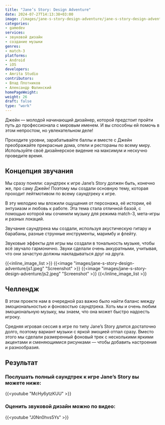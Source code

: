 ```yaml
---
title: "Jane’s Story: Design Adventure"
date: 2024-07-27T14:13:38+03:00
image: /images/jane-s-story-design-adventure/jane-s-story-design-adventure-thumb.webp
categories:
- gamedev
services:
- звуковой дизайн
- создание музыки
genres:
- match-3
platforms:
- Android
- iOS
developers:
- Amrita Studio
contributors:
- Влад Плотников
- Александр Фалинский
homePageWeight:
weight: 26
draft: false
type: "work"
---
```


Джейн — молодой начинающий дизайнер, которой предстоит пройти путь до профессионала с мировым именем. И вы способны ей помочь в этом непростом, но увлекательном деле!

Проходите уровни, зарабатывайте баллы и вместе с Джейн преображайте прекрасные дома, отели и рестораны по всему миру. Используйте своё дизайнерское видение на максимум и нескучно проведите время.

## Концепция звучания

Мы сразу поняли: саундтрек к игре Jane’s Story должен быть, конечно же, про саму Джейн! Поэтому мы создали основную тему, которая проходит лейтмотивом по всему саундтреку к игре.

В эту мелодию мы вложили ощущения от персонажа, её истории, её энтузиазм и любовь к работе. Эта тема стала отличной базой, с помощью которой мы сочинили музыку для режима match-3, мета-игры и разных локаций.

Звучание саундтрека мы создали, используя акустическую гитару и барабаны, разные струнные инструменты, маримбу и флейту.

Звуковые эффекты для игры мы создали в тональность музыке, чтобы всё звучало гармонично. Звуки сделали очень аккуратными, учитывая, что они зачастую должны накладываться друг на друга.

{{<inline_image_list >}}
{{<image "images/jane-s-story-design-adventure/js1.jpeg" "Screenshot"  >}}
{{<image "images/jane-s-story-design-adventure/js2.jpeg" "Screenshot"  >}}
{{</inline_image_list >}}

## Челлендж

В этом проекте нам в очередной раз важно было найти баланс между эмоциональностью и фоновостью саундтрека. Хоть мы и очень любим эмоциональную музыку, мы знаем, что она может быстро надоесть игроку.

Средняя игровая сессия в игре по типу Jane’s Story длится достаточно долго, поэтому вариант музыки с яркой эмоцией отпал сразу. Вместо этого мы сделали размеренный фоновый трек с несколькими яркими акцентами и сменяющимися рисунками — чтобы добавить настроения и разнообразия.

## Результат

### Послушать полный саундтрек к игре Jane’s Story вы можете ниже:

{{<youtube "McHy6ytzKUU" >}}

### Оценить звуковой дизайн можно по видео:

{{<youtube "J0Nn0hvs5Ys" >}}